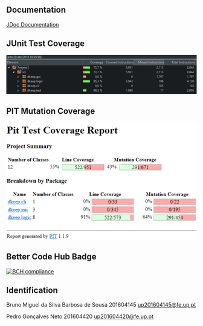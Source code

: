 ## Documentation

[JDoc Documentation](https://web.fe.up.pt/~up201604145/dkeep_doc/index.html)

## JUnit Test Coverage

![JUnit Test Coverage](coverage.png)

## PIT Mutation Coverage

![PIT Test Coverage](mutations.png)

## Better Code Hub Badge

[![BCH compliance](https://bettercodehub.com/edge/badge/Rekicho/LPOO1718_T5G4?branch=master&token=cafb5761456253134785699a4ad0a42665a7b35e)](https://bettercodehub.com/)

## Identification

Bruno Miguel da Silva Barbosa de Sousa 201604145 up201604145@fe.up.pt

Pedro	Gonçalves	Neto 201604420 up201604420@fe.up.pt
